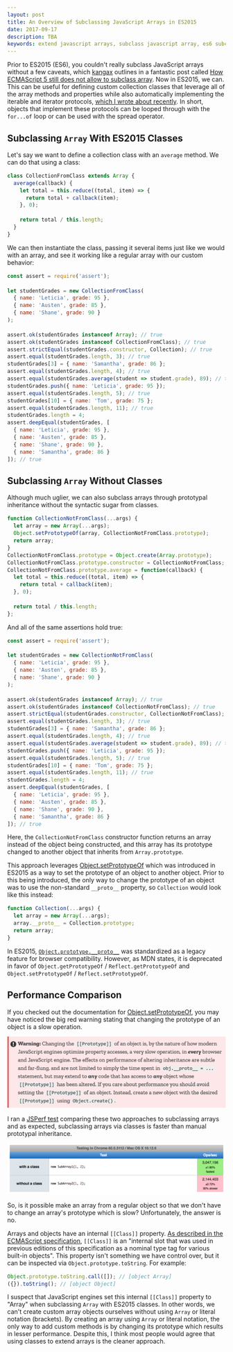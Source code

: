```yaml
---
layout: post
title: An Overview of Subclassing JavaScript Arrays in ES2015
date: 2017-09-17
description: TBA
keywords: extend javascript arrays, subclass javascript array, es6 subclassing, es6 classes, ES2015 classes, javascript collections, collection classes, prototypal inheritance with arrays
---
```


Prior to ES2015 (ES6), you couldn't really subclass JavaScript arrays without a few caveats, which [kangax](https://twitter.com/kangax) outlines in a fantastic post called [How ECMAScript 5 still does not allow to subclass array](http://perfectionkills.com/how-ecmascript-5-still-does-not-allow-to-subclass-an-array/). Now in ES2015, we can. This can be useful for defining custom collection classes that leverage all of the array methods and properties while also automatically implementing the iterable and iterator protocols, [which I wrote about recently](/2017/08/27/iterables-and-iterators-in-javascript.html). In short, objects that implement these protocols can be looped through with the `for...of` loop or can be used with the spread operator.

## Subclassing `Array` With ES2015 Classes

Let's say we want to define a collection class with an `average` method. We can do that using a class:

```js
class CollectionFromClass extends Array {
  average(callback) {
    let total = this.reduce((total, item) => {
      return total + callback(item);
    }, 0);

    return total / this.length;
  }
}
```

We can then instantiate the class, passing it several items just like we would with an array, and see it working like a regular array with our custom behavior:

```js
const assert = require('assert');

let studentGrades = new CollectionFromClass(
  { name: 'Leticia', grade: 95 },
  { name: 'Austen', grade: 85 },
  { name: 'Shane', grade: 90 }
);

assert.ok(studentGrades instanceof Array); // true
assert.ok(studentGrades instanceof CollectionFromClass); // true
assert.strictEqual(studentGrades.constructor, Collection); // true
assert.equal(studentGrades.length, 3); // true
studentGrades[3] = { name: 'Samantha', grade: 86 };
assert.equal(studentGrades.length, 4); // true
assert.equal(studentGrades.average(student => student.grade), 89); // true
studentGrades.push({ name: 'Leticia', grade: 95 });
assert.equal(studentGrades.length, 5); // true
studentGrades[10] = { name: 'Tom', grade: 75 };
assert.equal(studentGrades.length, 11); // true
studentGrades.length = 4;
assert.deepEqual(studentGrades, [
  { name: 'Leticia', grade: 95 },
  { name: 'Austen', grade: 85 },
  { name: 'Shane', grade: 90 },
  { name: 'Samantha', grade: 86 }
]); // true
```

## Subclassing `Array` Without Classes

Although much uglier, we can also subclass arrays through prototypal inheritance without the syntactic sugar from classes.

```js
function CollectionNotFromClass(...args) {
  let array = new Array(...args);
  Object.setPrototypeOf(array, CollectionNotFromClass.prototype);
  return array;
}
CollectionNotFromClass.prototype = Object.create(Array.prototype);
CollectionNotFromClass.prototype.constructor = CollectionNotFromClass;
CollectionNotFromClass.prototype.average = function(callback) {
  let total = this.reduce((total, item) => {
    return total + callback(item);
  }, 0);

  return total / this.length;
};
```

And all of the same assertions hold true:

```js
const assert = require('assert');

let studentGrades = new CollectionNotFromClass(
  { name: 'Leticia', grade: 95 },
  { name: 'Austen', grade: 85 },
  { name: 'Shane', grade: 90 }
);

assert.ok(studentGrades instanceof Array); // true
assert.ok(studentGrades instanceof CollectionNotFromClass); // true
assert.strictEqual(studentGrades.constructor, CollectionNotFromClass); // true
assert.equal(studentGrades.length, 3); // true
studentGrades[3] = { name: 'Samantha', grade: 86 };
assert.equal(studentGrades.length, 4); // true
assert.equal(studentGrades.average(student => student.grade), 89); // true
studentGrades.push({ name: 'Leticia', grade: 95 });
assert.equal(studentGrades.length, 5); // true
studentGrades[10] = { name: 'Tom', grade: 75 };
assert.equal(studentGrades.length, 11); // true
studentGrades.length = 4;
assert.deepEqual(studentGrades, [
  { name: 'Leticia', grade: 95 },
  { name: 'Austen', grade: 85 },
  { name: 'Shane', grade: 90 },
  { name: 'Samantha', grade: 86 }
]); // true
```

Here, the `CollectionNotFromClass` constructor function returns an array instead of the object being constructed, and this array has its prototype changed to another object that inherits from `Array.prototype`.

This approach leverages [Object.setPrototypeOf](https://developer.mozilla.org/en-US/docs/Web/JavaScript/Reference/Global_Objects/Object/setPrototypeOf) which was introduced in ES2015 as a way to set the prototype of an object to another object. Prior to this being introduced, the only way to change the prototype of an object was to use the non-standard `__proto__` property, so `Collection` would look like this instead:

```js
function Collection(...args) {
  let array = new Array(...args);
  array.__proto__ = Collection.prototype;
  return array;
}
```

In ES2015, [`Object.prototype.__proto__`](https://developer.mozilla.org/en-US/docs/Web/JavaScript/Reference/Global_Objects/Object/proto) was standardized as a legacy feature for browser compatibility. However, as MDN states, it is deprecated in favor of  `Object.getPrototypeOf` / `Reflect.getPrototypeOf` and `Object.setPrototypeOf` / `Reflect.setPrototypeOf`.

## Performance Comparison

If you checked out the documentation for [Object.setPrototypeOf](https://developer.mozilla.org/en-US/docs/Web/JavaScript/Reference/Global_Objects/Object/setPrototypeOf), you may have noticed the big red warning stating that changing the prototype of an object is a slow operation.

![Object.setPrototypeOf performance warning](/images/object-setprototypeof-warning.png)

I ran a [JSPerf test](https://jsperf.com/subclass-array) comparing these two approaches to subclassing arrays and as expected, subclassing arrays via classes is faster than manual prototypal inheritance.

![Subclassing Array performance comparison](/images/array-subclass-performance-comparison.png)

So, is it possible make an array from a regular object so that we don't have to change an array's prototype which is slow? Unfortunately, the answer is no.

Arrays and objects have an internal `[[Class]]` property. [As described in the ECMAScript specification](http://ecma-international.org/ecma-262/#sec-object.prototype.tostring), `[[Class]]` is an "internal slot that was used in previous editions of this specification as a nominal type tag for various built-in objects". This property isn't something we have control over, but it can be inspected via `Object.prototype.toString`. For example:

```js
Object.prototype.toString.call([]); // [object Array]
({}).toString(); // [object Object]
```

I suspect that JavaScript engines set this internal `[[Class]]` property to "Array" when subclassing `Array` with ES2015 classes. In other words, we can't create custom array objects ourselves without using `Array` or literal notation (brackets). By creating an array using `Array` or literal notation, the only way to add custom methods is by changing its prototype which results in lesser performance. Despite this, I think most people would agree that using classes to extend arrays is the cleaner approach.
